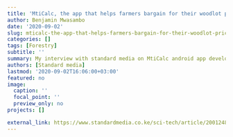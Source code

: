 ```yaml
---
title: 'MtiCalc, the app that helps farmers bargain for their woodlot prices. '
author: Benjamin Mwasambo
date: '2020-09-02'
slug: mticalc-the-app-that-helps-farmers-bargain-for-their-woodlot-prices
categories: []
tags: [Forestry]
subtitle: ''
summary: My interview with standard media on MtiCalc android app development. 
authors: [Standard media]
lastmod: '2020-09-02T16:06:00+03:00'
featured: no
image:
  caption: ''
  focal_point: ''
  preview_only: no
projects: []

external_link: https://www.standardmedia.co.ke/sci-tech/article/2001248662/this-app-helps-us-get-good-bargains
---
```

